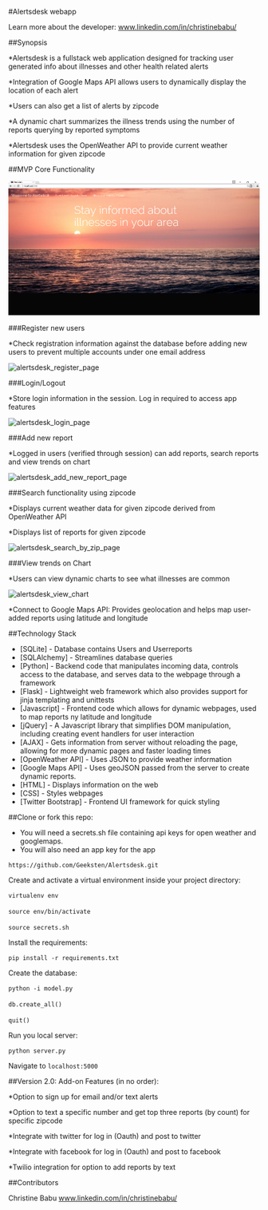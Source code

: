 #Alertsdesk webapp

Learn more about the developer: www.linkedin.com/in/christinebabu/

##Synopsis

*Alertsdesk is a fullstack web application designed for tracking user generated info about illnesses and other health related alerts

*Integration of Google Maps API allows users to dynamically display the location of each alert

*Users can also get a list of alerts by zipcode

*A dynamic chart summarizes the illness trends using the number of reports querying by reported symptoms

*Alertsdesk uses the OpenWeather API to provide current weather information for given zipcode


##MVP Core Functionality

![alertsdesk_home_page](/static/img/homepage.png)

###Register new users

*Check registration information against the database before adding new users to prevent multiple accounts under one email address

![alertsdesk_register_page](/static/img/register.gif)

###Login/Logout

*Store login information in the session. Log in required to access app features

![alertsdesk_login_page](/static/img/login.gif)

###Add new report

*Logged in users (verified through session) can add reports, search reports and view trends on chart

![alertsdesk_add_new_report_page](/static/img/addnewreport.gif)

###Search functionality using zipcode

*Displays current weather data for given zipcode derived from OpenWeather API

*Displays list of reports for given zipcode

![alertsdesk_search_by_zip_page](/static/img/searchbyzip.gif)

###View trends on Chart

*Users can view dynamic charts to see what illnesses are common

![alertsdesk_view_chart](/static/img/viewchart.gif)

*Connect to Google Maps API:
    Provides geolocation and helps map user-added reports using latitude and longitude




##Technology Stack

* [SQLite] - Database contains Users and Userreports
* [SQLAlchemy] - Streamlines database queries
* [Python] - Backend code that manipulates incoming data, controls access to the database, and serves data to the webpage through a framework
* [Flask] - Lightweight web framework which also provides support for jinja templating and unittests
* [Javascript] - Frontend code which allows for dynamic webpages, used to map reports ny latitude and longitude
* [jQuery] - A Javascript library that simplifies DOM manipulation, including creating event handlers for user interaction
* [AJAX] - Gets information from server without reloading the page, allowing for more dynamic pages and faster loading    times
* [OpenWeather API] - Uses JSON to provide weather information
* [Google Maps API] - Uses geoJSON passed from the server to create dynamic reports.
* [HTML] - Displays information on the web
* [CSS] - Styles webpages
* [Twitter Bootstrap] - Frontend UI framework for quick styling

##Clone or fork this repo: 
* You will need a secrets.sh file containing api keys for open weather and googlemaps.
* You will also need an app key for the app
```
https://github.com/Geeksten/Alertsdesk.git
```
Create and activate a virtual environment inside your project directory:
```
virtualenv env

source env/bin/activate

source secrets.sh
```
Install the requirements:
```
pip install -r requirements.txt
```
Create the database:
```
python -i model.py

db.create_all()

quit()
```
Run you local server:
```
python server.py
```
Navigate to ```localhost:5000```

##Version 2.0: Add-on Features (in no order):

*Option to sign up for email and/or text alerts

*Option to text a specific number and get top three reports (by count) for specific zipcode

*Integrate with twitter for log in (Oauth) and post to twitter

*Integrate with facebook for log in (Oauth) and post to facebook

*Twilio integration for option to add reports by text

##Contributors

Christine Babu www.linkedin.com/in/christinebabu/